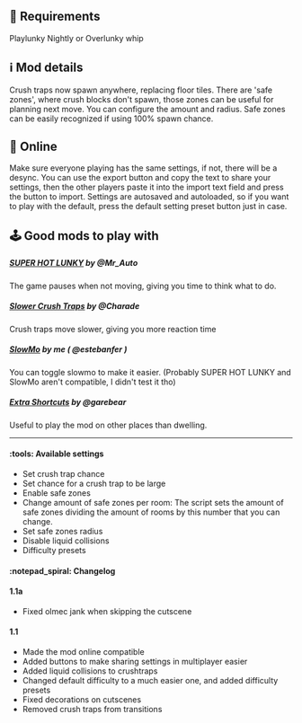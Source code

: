 ## :toolbox:  Requirements
Playlunky Nightly or Overlunky whip
## :information_source: Mod details
Crush traps now spawn anywhere, replacing floor tiles.
There are 'safe zones', where crush blocks don't spawn, those zones can be useful for planning next move. You can configure the amount and radius. Safe zones can be easily recognized if using 100% spawn chance.
## :satellite: Online
Make sure everyone playing has the same settings, if not, there will be a desync. You can use the export button and copy the text to share your settings, then the other players paste it into the import text field and press the button to import. Settings are autosaved and autoloaded, so if you want to play with the default, press the default setting preset button just in case.

## :joystick: Good mods to play with
##### [SUPER HOT LUNKY](https://spelunky.fyi/mods/m/super-hot) by @Mr_Auto 
The game pauses when not moving, giving you time to think what to do.
##### [Slower Crush Traps](https://spelunky.fyi/mods/m/slower-crush-traps) by @Charade 
Crush traps move slower, giving you more reaction time
##### [SlowMo](https://spelunky.fyi/mods/m/slowmo) by me ( @estebanfer )
You can toggle slowmo to make it easier.
(Probably SUPER HOT LUNKY and SlowMo aren't compatible, I didn't test it tho)
##### [Extra Shortcuts](https://spelunky.fyi/mods/m/extra-shortcuts) by @garebear
Useful to play the mod on other places than dwelling.

---
#### :tools: Available settings
- Set crush trap chance
- Set chance for a crush trap to be large
- Enable safe zones
- Change amount of safe zones per room:
The script sets the amount of safe zones dividing the amount of rooms by this number that you can change.
- Set safe zones radius
- Disable liquid collisions
- Difficulty presets

#### :notepad_spiral: Changelog
#### 1.1a
- Fixed olmec jank when skipping the cutscene
#### 1.1
- Made the mod online compatible
- Added buttons to make sharing settings in multiplayer easier
- Added liquid collisions to crushtraps
- Changed default difficulty to a much easier one, and added difficulty presets
- Fixed decorations on cutscenes
- Removed crush traps from transitions
